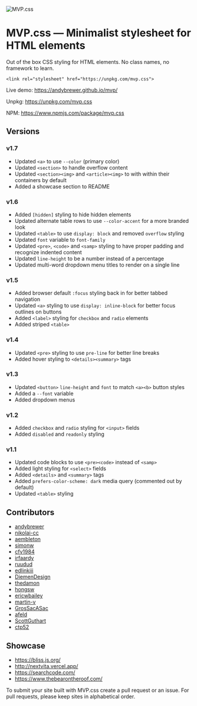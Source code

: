 ![MVP.css](img/logo.png)

# MVP.css — Minimalist stylesheet for HTML elements

Out of the box CSS styling for HTML elements. No class names, no framework to learn.

`<link rel="stylesheet" href="https://unpkg.com/mvp.css">`

Live demo: https://andybrewer.github.io/mvp/

Unpkg: https://unpkg.com/mvp.css

NPM: https://www.npmjs.com/package/mvp.css

## Versions

### v1.7
* Updated `<a>` to use `--color` (primary color)
* Updated `<section>` to handle overflow content
* Updated `<section><img>` and `<article><img>` to with within their containers by default
* Added a showcase section to README

### v1.6
* Added `[hidden]` styling to hide hidden elements
* Updated alternate table rows to use `--color-accent` for a more branded look
* Updated `<table>` to use `display: block` and removed `overflow` styling
* Updated `font` variable to `font-family`
* Updated `<pre>`, `<code>` and `<samp>` styling to have proper padding and recognize indented content
* Updated `line-height` to be a number instead of a percentage
* Updated multi-word dropdown menu titles to render on a single line

### v1.5
* Added browser default `:focus` styling back in for better tabbed navigation
* Updated `<a>` styling to use `display: inline-block` for better focus outlines on buttons
* Added `<label>` styling for `checkbox` and `radio` elements
* Added striped `<table>`

### v1.4
* Updated `<pre>` styling to use `pre-line` for better line breaks
* Added hover styling to `<details><summary>` tags

### v1.3
* Updated `<button>` `line-height` and `font` to match `<a><b>` button styles
* Added a `--font` variable
* Added dropdown menus

### v1.2
* Added `checkbox` and `radio` styling for `<input>` fields
* Added `disabled` and `readonly` styling

### v1.1
* Updated code blocks to use `<pre><code>` instead of `<samp>`
* Added light styling for `<select>` fields
* Added `<details>` and `<summary>` tags
* Added `prefers-color-scheme: dark` media query (commented out by default)
* Updated `<table>` styling

## Contributors
* [andybrewer](https://github.com/andybrewer)
* [nikolai-cc](https://github.com/nikolai-cc)
* [aembleton](https://github.com/aembleton)
* [simonw](https://github.com/simonw)
* [cfv1984](https://github.com/cfv1984)
* [irfaardy](https://github.com/irfaardy)
* [ruudud](https://github.com/ruudud)
* [edlinkiii](https://github.com/edlinkiii)
* [DiemenDesign](https://github.com/DiemenDesign)
* [thedamon](https://github.com/thedamon)
* [hongsw](https://github.com/hongsw)
* [ericwbailey](https://github.com/ericwbailey)
* [martin-v](https://github.com/martin-v)
* [GrosSacASac](https://github.com/GrosSacASac)
* [afeld](https://github.com/afeld)
* [ScottGuthart](https://github.com/ScottGuthart)
* [ctp52](https://github.com/ctp52)

## Showcase
* https://bliss.js.org/
* http://nextvita.vercel.app/
* https://searchcode.com/
* https://www.thebearontheroof.com/

To submit your site built with MVP.css create a pull request or an issue. For pull requests, please keep sites in alphabetical order.
